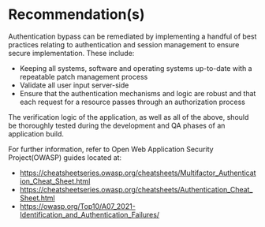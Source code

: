 # Recommendation(s)

Authentication bypass can be remediated by implementing a handful of best practices relating to authentication and session management to ensure secure implementation. These include:

- Keeping all systems, software and operating systems up-to-date with a repeatable patch management process
- Validate all user input server-side
- Ensure that the authentication mechanisms and logic are robust and that each request for a resource passes through an authorization process

The verification logic of the application, as well as all of the above, should be thoroughly tested during the development and QA phases of an application build.

For further information, refer to Open Web Application Security Project(OWASP) guides located at:

- <https://cheatsheetseries.owasp.org/cheatsheets/Multifactor_Authentication_Cheat_Sheet.html>
- <https://cheatsheetseries.owasp.org/cheatsheets/Authentication_Cheat_Sheet.html>
- <https://owasp.org/Top10/A07_2021-Identification_and_Authentication_Failures/>
